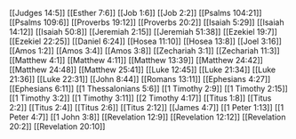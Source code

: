 [[Judges 14:5]]
[[Esther 7:6]]
[[Job 1:6]]
[[Job 2:2]]
[[Psalms 104:21]]
[[Psalms 109:6]]
[[Proverbs 19:12]]
[[Proverbs 20:2]]
[[Isaiah 5:29]]
[[Isaiah 14:12]]
[[Isaiah 50:8]]
[[Jeremiah 2:15]]
[[Jeremiah 51:38]]
[[Ezekiel 19:7]]
[[Ezekiel 22:25]]
[[Daniel 6:24]]
[[Hosea 11:10]]
[[Hosea 13:8]]
[[Joel 3:16]]
[[Amos 1:2]]
[[Amos 3:4]]
[[Amos 3:8]]
[[Zechariah 3:1]]
[[Zechariah 11:3]]
[[Matthew 4:1]]
[[Matthew 4:11]]
[[Matthew 13:39]]
[[Matthew 24:42]]
[[Matthew 24:48]]
[[Matthew 25:41]]
[[Luke 12:45]]
[[Luke 21:34]]
[[Luke 21:36]]
[[Luke 22:31]]
[[John 8:44]]
[[Romans 13:11]]
[[Ephesians 4:27]]
[[Ephesians 6:11]]
[[1 Thessalonians 5:6]]
[[1 Timothy 2:9]]
[[1 Timothy 2:15]]
[[1 Timothy 3:2]]
[[1 Timothy 3:11]]
[[2 Timothy 4:17]]
[[Titus 1:8]]
[[Titus 2:2]]
[[Titus 2:4]]
[[Titus 2:6]]
[[Titus 2:12]]
[[James 4:7]]
[[1 Peter 1:13]]
[[1 Peter 4:7]]
[[1 John 3:8]]
[[Revelation 12:9]]
[[Revelation 12:12]]
[[Revelation 20:2]]
[[Revelation 20:10]]
